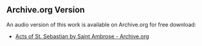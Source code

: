## Archive.org Version

An audio version of this work is available on Archive.org for free download:

* [Acts of St. Sebastian by Saint Ambrose - Archive.org](https://archive.org/details/acts-of-st.-sebastian)